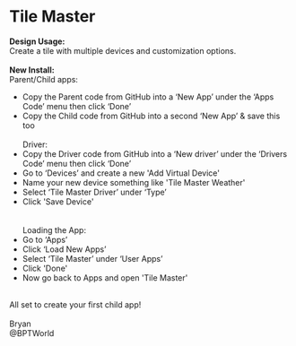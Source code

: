 # Tile Master
<b>Design Usage:</b><br>
Create a tile with multiple devices and customization options.<br><br>
<b>New Install:</b><br>
Parent/Child apps:<br>
* Copy the Parent code from GitHub into a ‘New App’ under the ‘Apps Code’ menu then click ‘Done’
* Copy the Child code from GitHub into a second ‘New App’ & save this too
<br><br>
Driver:<br>
* Copy the Driver code from GitHub into a ‘New driver’ under the ‘Drivers Code’ menu then click ‘Done’<br>
* Go to ‘Devices’ and create a new 'Add Virtual Device'<br>
* Name your new device something like 'Tile Master Weather'<br>
* Select ‘Tile Master Driver’ under ‘Type’<br>
* Click 'Save Device'<br>
<br><br>
Loading the App:<br>
* Go to ‘Apps’
* Click ‘Load New Apps’
* Select ‘Tile Master’ under ‘User Apps’
* Click 'Done'
* Now go back to Apps and open 'Tile Master'
<br>
All set to create your first child app!
<br><br>
Bryan<br>
@BPTWorld
